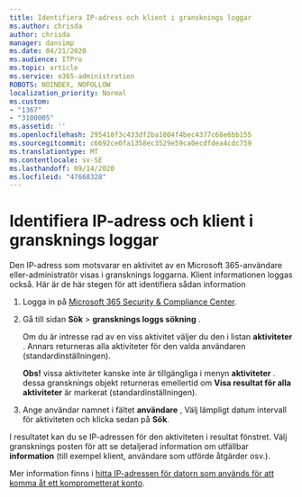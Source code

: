 ```yaml
---
title: Identifiera IP-adress och klient i gransknings loggar
ms.author: chrisda
author: chrisda
manager: dansimp
ms.date: 04/21/2020
ms.audience: ITPro
ms.topic: article
ms.service: o365-administration
ROBOTS: NOINDEX, NOFOLLOW
localization_priority: Normal
ms.custom:
- "1367"
- "3100005"
ms.assetid: ''
ms.openlocfilehash: 295418f3c433df2ba1004f4bec4377c68e6bb155
ms.sourcegitcommit: c6692ce0fa1358ec3529e59ca0ecdfdea4cdc759
ms.translationtype: MT
ms.contentlocale: sv-SE
ms.lasthandoff: 09/14/2020
ms.locfileid: "47668328"
---
```

# <a name="identify-ip-address-and-client-in-audit-logs"></a>Identifiera IP-adress och klient i gransknings loggar

Den IP-adress som motsvarar en aktivitet av en Microsoft 365-användare eller-administratör visas i gransknings loggarna. Klient informationen loggas också. Här är de här stegen för att identifiera sådan information

1. Logga in på [Microsoft 365 Security & Compliance Center](https://protection.office.com/).

2. Gå till sidan **Sök**  >  **gransknings loggs sökning** .

   Om du är intresse rad av en viss aktivitet väljer du den i listan **aktiviteter** . Annars returneras alla aktiviteter för den valda användaren (standardinställningen).

   **Obs!** vissa aktiviteter kanske inte är tillgängliga i menyn **aktiviteter** . dessa gransknings objekt returneras emellertid om **Visa resultat för alla aktiviteter** är markerat (standardinställningen).

3. Ange användar namnet i fältet **användare** , Välj lämpligt datum intervall för aktiviteten och klicka sedan på **Sök**.

I resultatet kan du se IP-adressen för den aktiviteten i resultat fönstret. Välj gransknings posten för att se detaljerad information om utfällbar **information** (till exempel klient, användare som utförde åtgärder osv.).

Mer information finns i [hitta IP-adressen för datorn som används för att komma åt ett komprometterat konto](https://docs.microsoft.com/microsoft-365/compliance/auditing-troubleshooting-scenarios#find-the-ip-address-of-the-computer-used-to-access-a-compromised-account).
